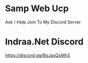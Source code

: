 # Samp Web Ucp

Ask / Help Join To My Discord Server 

# Indraa.Net Discord
https://discord.gg/BgJasQsMhS
